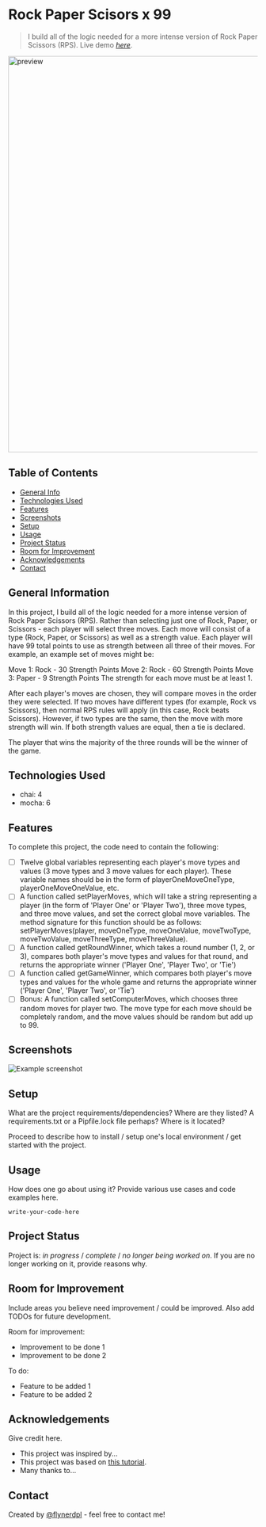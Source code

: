 # Rock Paper Scisors x 99
> I build all of the logic needed for a more intense version of Rock Paper Scissors (RPS).
> Live demo [_here_](https://www.example.com). <!-- If you have the project hosted somewhere, include the link here. -->

<img src="" width="800px" alt="preview" title="preview"/>

## Table of Contents
* [General Info](#general-information)
* [Technologies Used](#technologies-used)
* [Features](#features)
* [Screenshots](#screenshots)
* [Setup](#setup)
* [Usage](#usage)
* [Project Status](#project-status)
* [Room for Improvement](#room-for-improvement)
* [Acknowledgements](#acknowledgements)
* [Contact](#contact)
<!-- * [License](#license) -->


## General Information
In this project, I build all of the logic needed for a more intense version of Rock Paper Scissors (RPS). Rather than selecting just one of Rock, Paper, or Scissors - each player will select three moves. Each move will consist of a type (Rock, Paper, or Scissors) as well as a strength value. Each player will have 99 total points to use as strength between all three of their moves. For example, an example set of moves might be:

Move 1: Rock - 30 Strength Points
Move 2: Rock - 60 Strength Points
Move 3: Paper - 9 Strength Points
The strength for each move must be at least 1.

After each player's moves are chosen, they will compare moves in the order they were selected. If two moves have different types (for example, Rock vs Scissors), then normal RPS rules will apply (in this case, Rock beats Scissors). However, if two types are the same, then the move with more strength will win. If both strength values are equal, then a tie is declared.

The player that wins the majority of the three rounds will be the winner of the game.


## Technologies Used
- chai: 4
- mocha: 6


## Features
To complete this project, the code need to contain the following:

- [ ] Twelve global variables representing each player's move types and values (3 move types and 3 move values for each player). These variable names should be in the form of playerOneMoveOneType, playerOneMoveOneValue, etc.
- [ ] A function called setPlayerMoves, which will take a string representing a player (in the form of 'Player One' or 'Player Two'), three move types, and three move values, and set the correct global move variables. The method signature for this function should be as follows: setPlayerMoves(player, moveOneType, moveOneValue, moveTwoType, moveTwoValue, moveThreeType, moveThreeValue).
- [ ] A function called getRoundWinner, which takes a round number (1, 2, or 3), compares both player's move types and values for that round, and returns the appropriate winner ('Player One', 'Player Two', or 'Tie')
- [ ] A function called getGameWinner, which compares both player's move types and values for the whole game and returns the appropriate winner ('Player One', 'Player Two', or 'Tie')
- [ ] Bonus: A function called setComputerMoves, which chooses three random moves for player two. The move type for each move should be completely random, and the move values should be random but add up to 99.

## Screenshots
![Example screenshot](./img/screenshot.png)
<!-- If you have screenshots you'd like to share, include them here. -->


## Setup
What are the project requirements/dependencies? Where are they listed? A requirements.txt or a Pipfile.lock file perhaps? Where is it located?

Proceed to describe how to install / setup one's local environment / get started with the project.


## Usage
How does one go about using it?
Provide various use cases and code examples here.

`write-your-code-here`


## Project Status
Project is: _in progress_ / _complete_ / _no longer being worked on_. If you are no longer working on it, provide reasons why.


## Room for Improvement
Include areas you believe need improvement / could be improved. Also add TODOs for future development.

Room for improvement:
- Improvement to be done 1
- Improvement to be done 2

To do:
- Feature to be added 1
- Feature to be added 2


## Acknowledgements
Give credit here.
- This project was inspired by...
- This project was based on [this tutorial](https://www.example.com).
- Many thanks to...


## Contact
Created by [@flynerdpl](https://www.flynerd.pl/) - feel free to contact me!


<!-- Optional -->
<!-- ## License -->
<!-- This project is open source and available under the [... License](). -->

<!-- You don't have to include all sections - just the one's relevant to your project -->